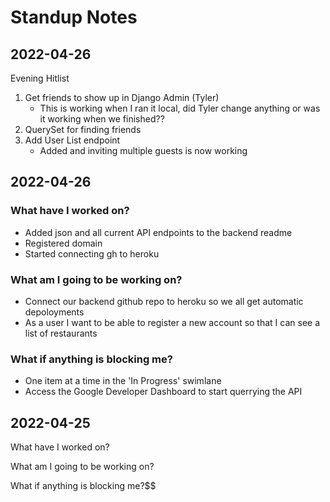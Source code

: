 # Standup Notes


## 2022-04-26 

Evening Hitlist

1. Get friends to show up in Django Admin (Tyler)
    - This is working when I ran it local, did Tyler change anything or was
        it working when we finished??
2. QuerySet for finding friends
3. Add User List endpoint
    - Added and inviting multiple guests is now working



## 2022-04-26 


### What have I worked on?

- Added json and all current API endpoints to the backend readme
- Registered domain
- Started connecting gh to heroku

### What am I going to be working on?

- Connect our backend github repo to heroku so we all get automatic depoloyments 
- As a user I want to be able to register a new account so that I can see a list of restaurants

### What if anything is blocking me?

- One item at a time in the 'In Progress' swimlane
- Access the Google Developer Dashboard to start querrying the API



## 2022-04-25 

What have I worked on?


What am I going to be working on?


What if anything is blocking me?$$